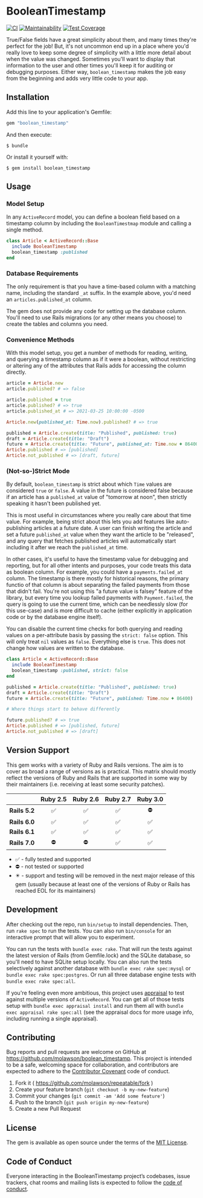 # BooleanTimestamp

[![CI](https://github.com/molawson/boolean_timestamp/actions/workflows/ci.yml/badge.svg)](https://github.com/molawson/boolean_timestamp/actions/workflows/ci.yml)
[![Maintainability](https://api.codeclimate.com/v1/badges/23eb9fb7a853d24551fa/maintainability)](https://codeclimate.com/github/molawson/boolean_timestamp/maintainability)
[![Test Coverage](https://api.codeclimate.com/v1/badges/23eb9fb7a853d24551fa/test_coverage)](https://codeclimate.com/github/molawson/boolean_timestamp/test_coverage)

True/False fields have a great simplicity about them, and many times they're perfect for the job!
But, it's not uncommon end up in a place where you'd really love to keep some degree of simplicity with a little more detail about when the value was changed.
Sometimes you'll want to display that information to the user and other times you'll keep it for auditing or debugging purposes.
Either way, `boolean_timestamp` makes the job easy from the beginning and adds very little code to your app.

## Installation

Add this line to your application's Gemfile:

```ruby
gem "boolean_timestamp"
```

And then execute:

    $ bundle

Or install it yourself with:

    $ gem install boolean_timestamp

## Usage

### Model Setup
In any `ActiveRecord` model, you can define a boolean field based on a timestamp column by including the `BooleanTimestmap` module and calling a single method.

```ruby
class Article < ActiveRecord::Base
  include BooleanTimestamp
  boolean_timestamp :published
end
```

### Database Requirements
The only requirement is that you have a time-based column with a matching name, including the standard `_at` suffix.  In the example above, you'd need an `articles.published_at` column. 

The gem does not provide any code for setting up the database column. You'll need to use Rails migrations (or any other means you choose) to create the tables and columns you need.

### Convenience Methods
With this model setup, you get a number of methods for reading, writing, and querying a timestamp column as if it were a boolean, without restricting or altering any of the attributes that Rails adds for accessing the column directly.

```ruby
article = Article.new
article.published? # => false

article.published = true
article.published? # => true
article.published_at # => 2021-03-25 10:00:00 -0500

Article.new(published_at: Time.now).published? # => true

published = Article.create(title: "Published", published: true)
draft = Article.create(title: "Draft")
future = Article.create(title: "Future", published_at: Time.now + 86400)
Article.published # => [published]
Article.not_published # => [draft, future]
```

### (Not-so-)Strict Mode

By default, `boolean_timestamp` is strict about which `Time` values are considered `true` or `false`. A value in the future is considered false because if an article has a `published_at` value of "tomorrow at noon", then strictly speaking it hasn't been published yet. 

This is most useful in circumstances where you really care about that time value. For example, being strict about this lets you add features like auto-publishing articles at a future date. A user can finish writing the article and set a future `published_at` value when they want the article to be "released", and any query that fetches published articles will automatically start including it after we reach the `published_at` time.

In other cases, it's useful to have the timestamp value for debugging and reporting, but for all other intents and purposes, your code treats this data as boolean column. For example, you could have a `payments.failed_at` column. The timestamp is there mostly for historical reasons, the primary functio of that column is about separating the failed payments from those that didn't fail. You're not using this "a future value is falsey" feature of the library, but every time you lookup failed payments with `Payment.failed`, the query is going to use the current time, which can be needlessly slow (for this use-case) and is more difficult to cache (either explicitly in application code or by the database engine itself).

You can disable the current time checks for both querying and reading values on a per-attribute basis by passing the `strict: false` option. This will only treat `nil` values as `false`. Everything else is `true`. This does not change how values are written to the database.

```ruby
class Article < ActiveRecord::Base
  include BooleanTimestamp
  boolean_timestamp :published, strict: false
end

published = Article.create(title: "Published", published: true)
draft = Article.create(title: "Draft")
future = Article.create(title: "Future", published: Time.now + 86400)

# Where things start to behave differently

future.published? # => true
Article.published # => [published, future]
Article.not_published # => [draft]
```
## Version Support

This gem works with a variety of Ruby and Rails versions. The aim is to cover as broad a range of versions as is practical. This matrix should mostly reflect the versions of Ruby and Rails that are supported in some way by their maintainers (i.e. receiving at least some security patches).

| | Ruby 2.5 | Ruby 2.6 | Ruby 2.7 | Ruby 3.0 |
| --- | :---: | :---: | :---: | :---: |
| **Rails 5.2** | :white_check_mark: | :white_check_mark: | :white_check_mark: | :no_entry: |
| **Rails 6.0** | :white_check_mark: | :white_check_mark: | :white_check_mark: | :white_check_mark: |
| **Rails 6.1** | :white_check_mark: | :white_check_mark: | :white_check_mark: | :white_check_mark: |
| **Rails 7.0** | :no_entry: | :no_entry: | :white_check_mark: | :white_check_mark: |

* :white_check_mark: - fully tested and supported
* :no_entry: - not tested or supported
* :eight_pointed_black_star: - support and testing will be removed in the next major release of this gem (usually because at least one of the versions of Ruby or Rails has reached EOL for its maintainers)

## Development

After checking out the repo, run `bin/setup` to install dependencies. Then, run `rake spec` to run the tests. You can also run `bin/console` for an interactive prompt that will allow you to experiment.

You can run the tests with `bundle exec rake`. That will run the tests against the latest version of Rails (from Gemfile.lock) and the SQLite database, so you'll need to have SQLite setup locally. You can also run the tests selectively against another database with `bundle exec rake spec:mysql` or `bundle exec rake spec:postgres`.  Or run all three database engine tests with `bundle exec rake spec:all`.

If you're feeling even more ambitious, this project uses [appraisal](https://github.com/thoughtbot/appraisal) to test against multiple versions of `ActiveRecord`. You can get all of those tests setup with `bundle exec appraisal install` and run them all with `bundle exec appraisal rake spec:all` (see the appraisal docs for more usage info, including running a single appraisal).

## Contributing

Bug reports and pull requests are welcome on GitHub at https://github.com/molawson/boolean_timestamp. This project is intended to be a safe, welcoming space for collaboration, and contributors are expected to adhere to the [Contributor Covenant](http://contributor-covenant.org) code of conduct.

1. Fork it ( https://github.com/molawson/repeatable/fork )
2. Create your feature branch (`git checkout -b my-new-feature`)
3. Commit your changes (`git commit -am 'Add some feature'`)
4. Push to the branch (`git push origin my-new-feature`)
5. Create a new Pull Request

## License

The gem is available as open source under the terms of the [MIT License](https://opensource.org/licenses/MIT).

## Code of Conduct

Everyone interacting in the BooleanTimestamp project’s codebases, issue trackers, chat rooms and mailing lists is expected to follow the [code of conduct](https://github.com/molawson/boolean_timestamp/blob/main/CODE_OF_CONDUCT.md).
